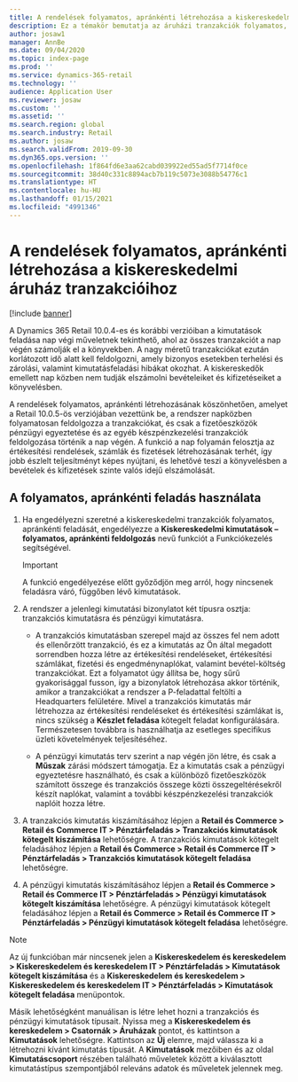 ```yaml
---
title: A rendelések folyamatos, apránkénti létrehozása a kiskereskedelmi áruház tranzakcióihoz
description: Ez a témakör bemutatja az áruházi tranzakciók folyamatos, apránkénti rendelés-létrehozási folyamatát a Microsoft Dynamics 365 Commerce alkalmazásban.
author: josaw1
manager: AnnBe
ms.date: 09/04/2020
ms.topic: index-page
ms.prod: ''
ms.service: dynamics-365-retail
ms.technology: ''
audience: Application User
ms.reviewer: josaw
ms.custom: ''
ms.assetid: ''
ms.search.region: global
ms.search.industry: Retail
ms.author: josaw
ms.search.validFrom: 2019-09-30
ms.dyn365.ops.version: ''
ms.openlocfilehash: 1f864fd6e3aa62cabd039922ed55ad5f7714f0ce
ms.sourcegitcommit: 38d40c331c8894acb7b119c5073e3088b54776c1
ms.translationtype: HT
ms.contentlocale: hu-HU
ms.lasthandoff: 01/15/2021
ms.locfileid: "4991346"
---
```

# <a name="trickle-feed-based-order-creation-for-retail-store-transactions"></a>A rendelések folyamatos, apránkénti létrehozása a kiskereskedelmi áruház tranzakcióihoz

[!include [banner](includes/banner.md)]

A Dynamics 365 Retail 10.0.4-es és korábbi verzióiban a kimutatások feladása nap végi műveletnek tekinthető, ahol az összes tranzakciót a nap végén számolják el a könyvekben. A nagy méretű tranzakciókat ezután korlátozott idő alatt kell feldolgozni, amely bizonyos esetekben terhelési és zárolási, valamint kimutatásfeladási hibákat okozhat. A kiskereskedők emellett nap közben nem tudják elszámolni bevételeiket és kifizetéseiket a könyvelésben.

A rendelések folyamatos, apránkénti létrehozásának köszönhetően, amelyet a Retail 10.0.5-ös verziójában vezettünk be, a rendszer napközben folyamatosan feldolgozza a tranzakciókat, és csak a fizetőeszközök pénzügyi egyeztetése és az egyéb készpénzkezelési tranzakciók feldolgozása történik a nap végén. A funkció a nap folyamán felosztja az értékesítési rendelések, számlák és fizetések létrehozásának terhét, így jobb észlelt teljesítményt képes nyújtani, és lehetővé teszi a könyvelésben a bevételek és kifizetések szinte valós idejű elszámolását. 


## <a name="how-to-use-trickle-feed-based-posting"></a>A folyamatos, apránkénti feladás használata
  
1. Ha engedélyezni szeretné a kiskereskedelmi tranzakciók folyamatos, apránkénti feladását, engedélyezze a **Kiskereskedelmi kimutatások – folyamatos, apránkénti feldolgozás** nevű funkciót a Funkciókezelés segítségével.

    > [!IMPORTANT]
    > A funkció engedélyezése előtt győződjön meg arról, hogy nincsenek feladásra váró, függőben lévő kimutatások.

2. A rendszer a jelenlegi kimutatási bizonylatot két típusra osztja: tranzakciós kimutatásra és pénzügyi kimutatásra.

      - A tranzakciós kimutatásban szerepel majd az összes fel nem adott és ellenőrzött tranzakció, és ez a kimutatás az Ön által megadott sorrendben hozza létre az értékesítési rendeléseket, értékesítési számlákat, fizetési és engedménynaplókat, valamint bevétel-költség tranzakciókat. Ezt a folyamatot úgy állítsa be, hogy sűrű gyakorisággal fusson, így a bizonylatok létrehozása akkor történik, amikor a tranzakciókat a rendszer a P-feladattal feltölti a Headquarters felületére. Mivel a tranzakciós kimutatás már létrehozza az értékesítési rendeléseket és értékesítési számlákat is, nincs szükség a **Készlet feladása** kötegelt feladat konfigurálására. Természetesen továbbra is használhatja az esetleges specifikus üzleti követelmények teljesítéséhez.  
      
     - A pénzügyi kimutatás terv szerint a nap végén jön létre, és csak a **Műszak** zárási módszert támogatja. Ez a kimutatás csak a pénzügyi egyeztetésre használható, és csak a különböző fizetőeszközök számított összege és tranzakciós összege közti összegeltérésekről készít naplókat, valamint a további készpénzkezelési tranzakciók naplóit hozza létre.   

3. A tranzakciós kimutatás kiszámításához lépjen a **Retail és Commerce > Retail és Commerce IT > Pénztárfeladás > Tranzakciós kimutatások kötegelt kiszámítása** lehetőségre. A tranzakciós kimutatások kötegelt feladásához lépjen a **Retail és Commerce > Retail és Commerce IT > Pénztárfeladás > Tranzakciós kimutatások kötegelt feladása** lehetőségre.

4. A pénzügyi kimutatás kiszámításához lépjen a **Retail és Commerce > Retail és Commerce IT > Pénztárfeladás > Pénzügyi kimutatások kötegelt kiszámítása** lehetőségre. A pénzügyi kimutatások kötegelt feladásához lépjen a **Retail és Commerce > Retail és Commerce IT > Pénztárfeladás > Pénzügyi kimutatások kötegelt feladása** lehetőségre.

> [!NOTE]
> Az új funkcióban már nincsenek jelen a **Kiskereskedelem és kereskedelem > Kiskereskedelem és kereskedelem IT > Pénztárfeladás > Kimutatások kötegelt kiszámítása** és a **Kiskereskedelem és kereskedelem > Kiskereskedelem és kereskedelem IT > Pénztárfeladás > Kimutatások kötegelt feladása** menüpontok.

Másik lehetőségként manuálisan is létre lehet hozni a tranzakciós és pénzügyi kimutatások típusait. Nyissa meg a **Kiskereskedelem és kereskedelem > Csatornák > Áruházak** pontot, és kattintson a **Kimutatások** lehetőségre. Kattintson az **Új** elemre, majd válassza ki a létrehozni kívánt kimutatás típusát. A **Kimutatások** mezőiben és az oldal **Kimutatáscsoport** részében található műveletek között a kiválasztott kimutatástípus szempontjából releváns adatok és műveletek jelennek meg.
